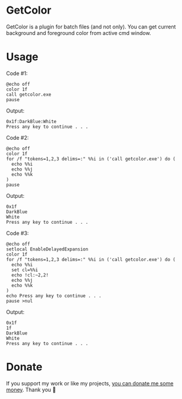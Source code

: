 # GetColor
GetColor is a plugin for batch files (and not only). You can get current background and foreground color from active cmd window.

# Usage

Code #1:

```batchfile
@echo off
color 1f
call getcolor.exe
pause
```

Output:

```
0x1f:DarkBlue:White
Press any key to continue . . .
```

Code #2:

```batchfile
@echo off
color 1f
for /f "tokens=1,2,3 delims=:" %%i in ('call getcolor.exe') do (
  echo %%i
  echo %%j
  echo %%k
)
pause
```

Output:

```
0x1f
DarkBlue
White
Press any key to continue . . .
```

Code #3:

```batchfile
@echo off
setlocal EnableDelayedExpansion
color 1f
for /f "tokens=1,2,3 delims=:" %%i in ('call getcolor.exe') do (
  echo %%i
  set cl=%%i
  echo !cl:~2,2!
  echo %%j
  echo %%k
)
echo Press any key to continue . . .
pause >nul
```

Output:

```
0x1f
1f
DarkBlue
White
Press any key to continue . . .
```

# Donate
If you support my work or like my projects, [you can donate me some money](https://github.com/hXR16F/donate/blob/master/README.md). Thank you 💙
